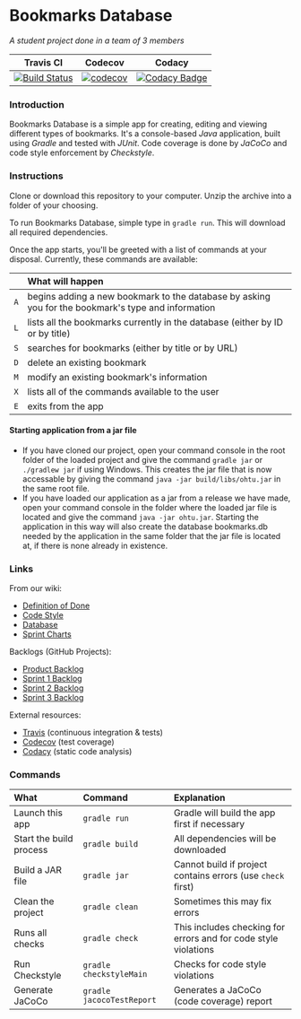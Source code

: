 # Bookmarks Database
*A student project done in a team of 3 members*

| Travis CI | Codecov | Codacy |
| :-: | :-: | :-: |
|[![Build Status](https://travis-ci.org/gotonode/ohtu.svg?branch=master)](https://travis-ci.org/gotonode/ohtu) | [![codecov](https://codecov.io/gh/gotonode/ohtu/branch/master/graph/badge.svg)](https://codecov.io/gh/gotonode/ohtu) | [![Codacy Badge](https://api.codacy.com/project/badge/Grade/2d0bf2d457bf498696afd4075722bf3a)](https://www.codacy.com/app/gotonode/ohtu?utm_source=github.com&amp;utm_medium=referral&amp;utm_content=gotonode/ohtu&amp;utm_campaign=Badge_Grade)

### Introduction

Bookmarks Database is a simple app for creating, editing and viewing different types of bookmarks. It's a console-based *Java* application, built using *Gradle* and tested with *JUnit*. Code coverage is done by *JaCoCo* and code style enforcement by *Checkstyle*.

### Instructions

Clone or download this repository to your computer. Unzip the archive into a folder of your choosing.

To run Bookmarks Database, simple type in `gradle run`. This will download all required dependencies.

Once the app starts, you'll be greeted with a list of commands at your disposal. Currently, these commands are available:

| | What will happen |
| :-: | :- |
| `A` | begins adding a new bookmark to the database by asking you for the bookmark's type and information |
| `L` | lists all the bookmarks currently in the database (either by ID or by title) |
| `S` | searches for bookmarks (either by title or by URL) |
| `D` | delete an existing bookmark |
| `M` | modify an existing bookmark's information |
| `X` | lists all of the commands available to the user |
| `E` | exits from the app |

#### Starting application from a jar file
* If you have cloned our project, open your command console in the root folder of the loaded project and give the command `gradle jar` or `./gradlew jar` if using Windows. This creates the jar file that is now accessable by giving the command `java -jar build/libs/ohtu.jar` in the same root file.
* If you have loaded our application as a jar from a release we have made, open your command console in the folder where the loaded jar file is located and give the command `java -jar ohtu.jar`. Starting the application in this way will also create the database bookmarks.db needed by the application in the same folder that the jar file is located at, if there is none already in existence.

### Links

From our wiki:
* [Definition of Done](https://github.com/gotonode/ohtu/wiki/Definition-of-Done)
* [Code Style](https://github.com/gotonode/ohtu/wiki/Code-Style)
* [Database](https://github.com/gotonode/ohtu/wiki/Database)
* [Sprint Charts](https://github.com/gotonode/ohtu/wiki/Sprint-Charts)

Backlogs (GitHub Projects):
* [Product Backlog](https://github.com/gotonode/ohtu/projects/3)
* [Sprint 1 Backlog](https://github.com/gotonode/ohtu/projects/1)
* [Sprint 2 Backlog](https://github.com/gotonode/ohtu/projects/2)
* [Sprint 3 Backlog](https://github.com/gotonode/ohtu/projects/4)

External resources:
* [Travis](https://travis-ci.org/gotonode/ohtu) (continuous integration & tests)
* [Codecov](https://codecov.io/gh/gotonode/ohtu) (test coverage)
* [Codacy](https://www.codacy.com/app/gotonode/ohtu) (static code analysis)

### Commands

| What | Command | Explanation |
| :- | :- | :- |
| Launch this app | `gradle run` | Gradle will build the app first if necessary |
| Start the build process | `gradle build` | All dependencies will be downloaded |
| Build a JAR file | `gradle jar` | Cannot build if project contains errors (use `check` first) 
| Clean the project | `gradle clean` | Sometimes this may fix errors |
| Runs all checks | `gradle check` | This includes checking for errors and for code style violations |
| Run Checkstyle | `gradle checkstyleMain` | Checks for code style violations |
| Generate JaCoCo | `gradle jacocoTestReport` | Generates a JaCoCo (code coverage) report |
